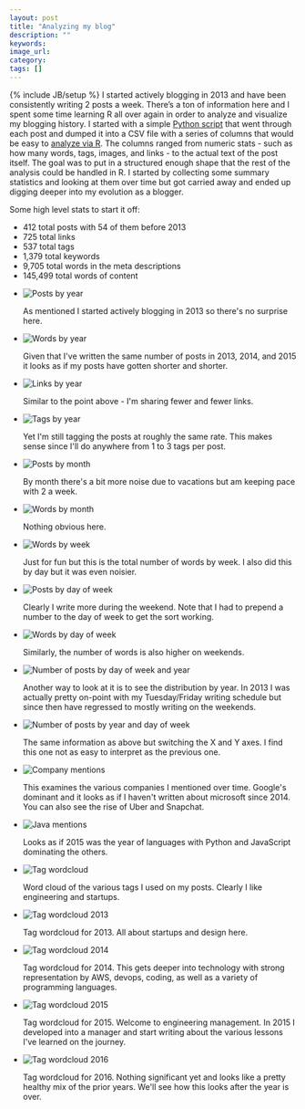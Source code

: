 ```yaml
---
layout: post
title: "Analyzing my blog"
description: ""
keywords:
image_url:
category:
tags: []
---
```

{% include JB/setup %}
I started actively blogging in 2013 and have been consistently writing 2 posts a week. There’s a ton of information here and I spent some time learning R all over again in order to analyze and visualize my blogging history. I started with a simple [Python script](https://github.com/dangoldin/blog-analytics/blob/master/analyze.py) that went through each post and dumped it into a CSV file with a series of columns that would be easy to [analyze via R](https://github.com/dangoldin/blog-analytics/blob/master/analyze.R). The columns ranged from numeric stats - such as how many words, tags, images, and links - to the actual text of the post itself. The goal was to put in a structured enough shape that the rest of the analysis could be handled in R. I started by collecting some summary statistics and looking at them over time but got carried away and ended up digging deeper into my evolution as a blogger.

Some high level stats to start it off:

- 412 total posts with 54 of them before 2013
- 725 total links
- 537 total tags
- 1,379 total keywords
- 9,705 total words in the meta descriptions
- 145,499 total words of content

<ul class="thumbnails">
  <li class="span8">
    <div class="thumbnail">
      <img src="{{ IMG_PATH }}date_year-plot-count.png" alt="Posts by year">
      <p>As mentioned I started actively blogging in 2013 so there's no surprise here.</p>
    </div>
  </li>

  <li class="span8">
    <div class="thumbnail">
      <img src="{{ IMG_PATH }}date_year-plot-words.png" alt="Words by year">
      <p>Given that I've written the same number of posts in 2013, 2014, and 2015 it looks as if my posts have gotten shorter and shorter.</p>
    </div>
  </li>

  <li class="span8">
    <div class="thumbnail">
      <img src="{{ IMG_PATH }}date_year-plot-links.png" alt="Links by year">
      <p>Similar to the point above - I'm sharing fewer and fewer links.</p>
    </div>
  </li>

  <li class="span8">
    <div class="thumbnail">
      <img src="{{ IMG_PATH }}date_year-plot-tags.png" alt="Tags by year">
      <p>Yet I'm still tagging the posts at roughly the same rate. This makes sense since I'll do anywhere from 1 to 3 tags per post.</p>
    </div>
  </li>

  <li class="span8">
    <div class="thumbnail">
      <img src="{{ IMG_PATH }}date_month-plot-count.png" alt="Posts by month">
      <p>By month there's a bit more noise due to vacations but am keeping pace with 2 a week.</p>
    </div>
  </li>

  <li class="span8">
    <div class="thumbnail">
      <img src="{{ IMG_PATH }}date_month-plot-words.png" alt="Words by month">
      <p>Nothing obvious here.</p>
    </div>
  </li>

  <li class="span8">
    <div class="thumbnail">
      <img src="{{ IMG_PATH }}date_week-plot-words-v2.png" alt="Words by week">
      <p>Just for fun but this is the total number of words by week. I also did this by day but it was even noisier.</p>
    </div>
  </li>

  <li class="span8">
    <div class="thumbnail">
      <img src="{{ IMG_PATH }}dow-plot-count.png" alt="Posts by day of week">
      <p>Clearly I write more during the weekend. Note that I had to prepend a number to the day of week to get the sort working.</p>
    </div>
  </li>

  <li class="span8">
    <div class="thumbnail">
      <img src="{{ IMG_PATH }}dow-plot-words.png" alt="Words by day of week">
      <p>Similarly, the number of words is also higher on weekends.</p>
    </div>
  </li>

  <li class="span8">
    <div class="thumbnail">
      <img src="{{ IMG_PATH }}date_year-dow-plot1.png" alt="Number of posts by day of week and year">
      <p>Another way to look at it is to see the distribution by year. In 2013 I was actually pretty on-point with my Tuesday/Friday writing schedule but since then have regressed to mostly writing on the weekends.</p>
    </div>
  </li>

  <li class="span8">
    <div class="thumbnail">
      <img src="{{ IMG_PATH }}date_year-dow-plot2.png" alt="Number of posts by year and day of week">
      <p>The same information as above but switching the X and Y axes. I find this one not as easy to interpret as the previous one.</p>
    </div>
  </li>

  <li class="span8">
    <div class="thumbnail">
      <img src="{{ IMG_PATH }}company-mention.png" alt="Company mentions">
      <p>This examines the various companies I mentioned over time. Google's dominant and it looks as if I haven't written about microsoft since 2014. You can also see the rise of Uber and Snapchat.</p>
    </div>
  </li>

  <li class="span8">
    <div class="thumbnail">
      <img src="{{ IMG_PATH }}language-mention.png" alt="Java mentions">
      <p>Looks as if 2015 was the year of languages with Python and JavaScript dominating the others.</p>
    </div>
  </li>

  <li class="span8">
    <div class="thumbnail">
      <img src="{{ IMG_PATH }}wordcloud.png" alt="Tag wordcloud">
      <p>Word cloud of the various tags I used on my posts. Clearly I like engineering and startups.</p>
    </div>
  </li>

  <li class="span8">
    <div class="thumbnail">
      <img src="{{ IMG_PATH }}wordcloud_2013.png" alt="Tag wordcloud 2013">
      <p>Tag wordcloud for 2013. All about startups and design here.</p>
    </div>
  </li>

  <li class="span8">
    <div class="thumbnail">
      <img src="{{ IMG_PATH }}wordcloud_2014.png" alt="Tag wordcloud 2014">
      <p>Tag wordcloud for 2014. This gets deeper into technology with strong representation by AWS, devops, coding, as well as a variety of programming languages.</p>
    </div>
  </li>

  <li class="span8">
    <div class="thumbnail">
      <img src="{{ IMG_PATH }}wordcloud_2015.png" alt="Tag wordcloud 2015">
      <p>Tag wordcloud for 2015. Welcome to engineering management. In 2015 I developed into a manager and start writing about the various lessons I've learned on the journey.</p>
    </div>
  </li>

  <li class="span8">
    <div class="thumbnail">
      <img src="{{ IMG_PATH }}wordcloud_2016.png" alt="Tag wordcloud 2016">
      <p>Tag wordcloud for 2016. Nothing significant yet and looks like a pretty healthy mix of the prior years. We'll see how this looks after the year is over.</p>
    </div>
  </li>
</ul>
